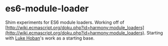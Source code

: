 es6-module-loader
=================

Shim experiments for ES6 module loaders. Working off of [http://wiki.ecmascript.org/doku.php?id=harmony:module_loaders](http://wiki.ecmascript.org/doku.php?id=harmony:module_loaders). Starting with [Luke Hoban](https://gist.github.com/2246758)'s work as a starting base.
